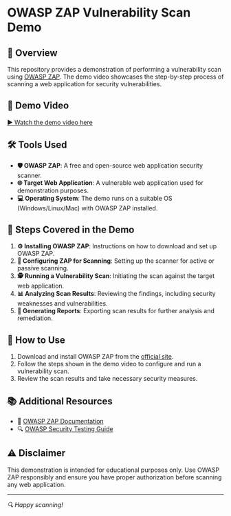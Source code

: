 # OWASP ZAP Vulnerability Scan Demo

## 📌 Overview
This repository provides a demonstration of performing a vulnerability scan using [OWASP ZAP](https://www.zaproxy.org/). The demo video showcases the step-by-step process of scanning a web application for security vulnerabilities.

## 🎥 Demo Video
[▶ Watch the demo video here](https://youtu.be/GCAkkJEGIro?si=SGgLEAlCjhbIYE0l)

## 🛠 Tools Used
- **🛡 OWASP ZAP**: A free and open-source web application security scanner.
- **🌐 Target Web Application**: A vulnerable web application used for demonstration purposes.
- **💻 Operating System**: The demo runs on a suitable OS (Windows/Linux/Mac) with OWASP ZAP installed.

## 📑 Steps Covered in the Demo
1. **⚙ Installing OWASP ZAP**: Instructions on how to download and set up OWASP ZAP.
2. **🔧 Configuring ZAP for Scanning**: Setting up the scanner for active or passive scanning.
3. **🕵 Running a Vulnerability Scan**: Initiating the scan against the target web application.
4. **📊 Analyzing Scan Results**: Reviewing the findings, including security weaknesses and vulnerabilities.
5. **📜 Generating Reports**: Exporting scan results for further analysis and remediation.

## 🚀 How to Use
1. Download and install OWASP ZAP from the [official site](https://www.zaproxy.org/download/).
2. Follow the steps shown in the demo video to configure and run a vulnerability scan.
3. Review the scan results and take necessary security measures.

## 📚 Additional Resources
- 📖 [OWASP ZAP Documentation](https://www.zaproxy.org/docs/)
- 🔍 [OWASP Security Testing Guide](https://owasp.org/www-project-web-security-testing-guide/)

## ⚠ Disclaimer
This demonstration is intended for educational purposes only. Use OWASP ZAP responsibly and ensure you have proper authorization before scanning any web application.



---
*🔍 Happy scanning!*


